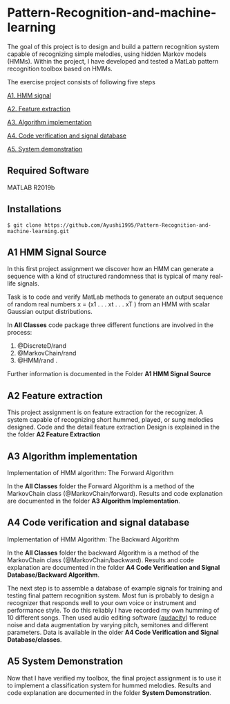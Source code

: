 # Pattern-Recognition-and-machine-learning

The goal of this  project is to design and build a pattern recognition system capable of recognizing  simple melodies, using hidden Markov models (HMMs).  Within the project, I have developed and tested a MatLab
pattern recognition toolbox based on HMMs. 

The exercise project consists of  following five steps 

[A1. HMM signal](#a1-hmm-signal-Source)

[A2. Feature extraction](#a2-feature-extraction)

[A3. Algorithm implementation](#a3-algorithm-implementation)

[A4. Code verification and signal database](#a4-code-verification-and-signal-database)

[A5. System demonstration](#a5-system-demonstration)

## Required Software

MATLAB R2019b

## Installations

`$ git clone https://github.com/Ayushi1995/Pattern-Recognition-and-machine-learning.git`

## A1 HMM Signal Source

In this first project assignment we discover how an HMM can generate a sequence with a kind of structured randomness that is typical of many real-life signals.

Task is to code and verify MatLab methods to generate an output sequence of random real numbers x = (x1 . . . xt . . . xT ) from an HMM with scalar Gaussian output distributions.

In **All Classes** code package three different functions are involved in the process:

1. @DiscreteD/rand 
2. @MarkovChain/rand 
3. @HMM/rand .

Further information is documented in the Folder **A1 HMM Signal Source** 

## A2 Feature extraction

This project assignment is on feature extraction for the recognizer. A system capable of recognizing short hummed, played, or sung melodies designed. Code and the detail feature extraction Design is explained in the the folder **A2 Feature Extraction**

## A3 Algorithm implementation

Implementation of HMM algorithm: The Forward Algorithm

In the **All Classes** folder the Forward Algorithm is a method of the MarkovChain class (@MarkovChain/forward). Results and code explanation are documented in the folder **A3 Algorithm Implementation**.

## A4 Code verification and signal database

Implementation of HMM Algorithm: The Backward Algorithm

In the **All Classes** folder the backward Algorithm is a method of the MarkovChain class (@MarkovChain/backward). Results and code explanation are documented in the folder **A4 Code Verification and Signal Database/Backward Algorithm**.

The next step is to assemble a database of example signals for training and testing final pattern
recognition system. Most fun is probably to design a recognizer that responds well to your
own voice or instrument and performance style. To do this reliably I have recorded my own humming of 10 different songs. Then used audio editing software ([audacity](https://www.audacityteam.org/download/)) to reduce noise and data augmentation by varying pitch, semitones and different parameters. Data is available in the older **A4 Code Verification and Signal Database/classes**.

## A5 System Demonstration

Now that I have verified my toolbox, the final project assignment is to use it to implement a classification system for hummed melodies. Results and code explanation are documented in the folder **System Demonstration**.